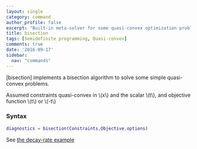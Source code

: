```yaml
---
layout: single
category: command
author_profile: false
excerpt: "Built-in meta-solver for some quasi-convex optimization problems"
title: bisection
tags: [Semidefinite programming, Quasi-convex]
comments: true
date: '2016-09-17'
sidebar:
  nav: "commands"
---
```


[bisection] implements a bisection algorithm to solve some simple quasi-convex problems.

Assumed constraints quasi-convex in \\(x\\) and the scalar \\(t\\), and objective function \\(t\\) or \\(-t\\)
### Syntax

````matlab
diagnostics = bisection(Constraints,Objective,options)
````

See [the decay-rate example](/examples/decayrate) 
